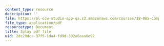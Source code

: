 ```yaml
---
content_type: resource
description: ''
file: https://ol-ocw-studio-app-qa.s3.amazonaws.com/courses/18-085-computational-science-and-engineering-i-fall-2008/2dc20dca37f51da4fd9d392a6eaa6e92_4B9aIlwEZcQ.pdf
file_type: application/pdf
resourcetype: Document
title: 3play pdf file
uid: 2dc20dca-37f5-1da4-fd9d-392a6eaa6e92
---
```

